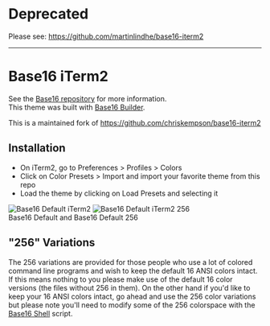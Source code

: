 # Deprecated
Please see: https://github.com/martinlindhe/base16-iterm2
<hr>

# Base16 iTerm2
See the [Base16 repository](https://github.com/chriskempson/base16) for more information.  
This theme was built with [Base16 Builder](https://github.com/chriskempson/base16-builder).

This is a maintained fork of https://github.com/chriskempson/base16-iterm2


## Installation
+ On iTerm2, go to Preferences > Profiles > Colors
+ Click on Color Presets > Import and import your favorite theme from this repo
+ Load the theme by clicking on Load Presets and selecting it

![Base16 Default iTerm2](https://raw.github.com/chriskempson/base16-iterm2/master/base16-iterm2.png)
![Base16 Default iTerm2 256](https://raw.github.com/chriskempson/base16-iterm2/master/base16-iterm2-256.png)  
Base16 Default and Base16 Default 256

## "256" Variations
The 256 variations are provided for those people who use a lot of colored command line programs and wish to keep the default 16 ANSI colors intact. If this means nothing to you please make use of the default 16 color versions (the files without 256 in them). On the other hand if you'd like to keep your 16 ANSI colors intact, go ahead and use the 256 color variations but please note you'll need to modify some of the 256 colorspace with the [Base16 Shell](https://github.com/chriskempson/base16-shell) script.
